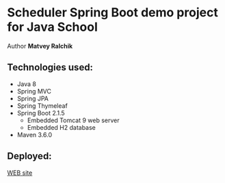 # Scheduler Spring Boot demo project for Java School

Author **Matvey Ralchik**

## Technologies used:

* Java 8
* Spring MVC
* Spring JPA
* Spring Thymeleaf
* Spring Boot 2.1.5
  - Embedded Tomcat 9 web server
  - Embedded H2 database
* Maven 3.6.0

## Deployed:

[WEB site](https://www.aws.com)
